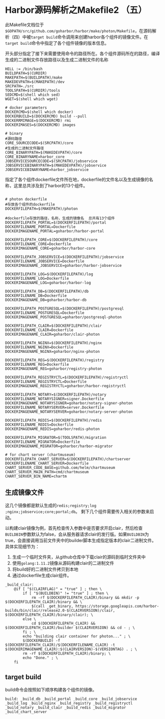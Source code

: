 # Harbor源码解析之Makefile2 （五）

此Makefile文档位于`$GOPATH/src/github.com/goharbor/harbor/make/photon/Makefile`，在源码解析（四）中被`target build`命令调用来创建harbor各个组件的镜像文件。在`target build`命令中指定了各个组件镜像的版本信息。


开头部分指定了接下来需要使用命令的路径所在。各个组件源码所在的路径，编译生成的二进制文件存放路径以及生成二进制文件的名称

```
HELL := /bin/bash
BUILDPATH=$(CURDIR)
MAKEPATH=$(BUILDPATH)/make
MAKEDEVPATH=$(MAKEPATH)/dev
SRCPATH=./src
TOOLSPATH=$(CURDIR)/tools
SEDCMD=$(shell which sed)
WGET=$(shell which wget)

# docker parameters
DOCKERCMD=$(shell which docker)
DOCKERBUILD=$(DOCKERCMD) build --pull 
DOCKERRMIMAGE=$(DOCKERCMD) rmi
DOCKERIMASES=$(DOCKERCMD) images

# binary
#源码路径
CORE_SOURCECODE=$(SRCPATH)/core
#生成的二进制文件路径
CORE_BINARYPATH=$(MAKEDEVPATH)/core
CORE_BINARYNAME=harbor_core
JOBSERVICESOURCECODE=$(SRCPATH)/jobservice
JOBSERVICEBINARYPATH=$(MAKEDEVPATH)/jobservice
JOBSERVICEBINARYNAME=harbor_jobservice
```

指定了各个组件dockerfile文件所在地，dockerfile的文件名以及生成镜像的名称，这里总共涉及到了harbor的13个组件。

```

# photon dockerfile
#存放各个组件的dockerfile
DOCKERFILEPATH=$(MAKEPATH)/photon

#dockerfile存放的路径，名称，生成的镜像名  总共有13个组件
DOCKERFILEPATH_PORTAL=$(DOCKERFILEPATH)/portal
DOCKERFILENAME_PORTAL=Dockerfile
DOCKERIMAGENAME_PORTAL=goharbor/harbor-portal

DOCKERFILEPATH_CORE=$(DOCKERFILEPATH)/core
DOCKERFILENAME_CORE=Dockerfile
DOCKERIMAGENAME_CORE=goharbor/harbor-core

DOCKERFILEPATH_JOBSERVICE=$(DOCKERFILEPATH)/jobservice
DOCKERFILENAME_JOBSERVICE=Dockerfile
DOCKERIMAGENAME_JOBSERVICE=goharbor/harbor-jobservice

DOCKERFILEPATH_LOG=$(DOCKERFILEPATH)/log
DOCKERFILENAME_LOG=Dockerfile
DOCKERIMAGENAME_LOG=goharbor/harbor-log

DOCKERFILEPATH_DB=$(DOCKERFILEPATH)/db
DOCKERFILENAME_DB=Dockerfile
DOCKERIMAGENAME_DB=goharbor/harbor-db

DOCKERFILEPATH_POSTGRESQL=$(DOCKERFILEPATH)/postgresql
DOCKERFILENAME_POSTGRESQL=Dockerfile
DOCKERIMAGENAME_POSTGRESQL=goharbor/postgresql-photon

DOCKERFILEPATH_CLAIR=$(DOCKERFILEPATH)/clair
DOCKERFILENAME_CLAIR=Dockerfile
DOCKERIMAGENAME_CLAIR=goharbor/clair-photon

DOCKERFILEPATH_NGINX=$(DOCKERFILEPATH)/nginx
DOCKERFILENAME_NGINX=Dockerfile
DOCKERIMAGENAME_NGINX=goharbor/nginx-photon

DOCKERFILEPATH_REG=$(DOCKERFILEPATH)/registry
DOCKERFILENAME_REG=Dockerfile
DOCKERIMAGENAME_REG=goharbor/registry-photon

DOCKERFILEPATH_REGISTRYCTL=$(DOCKERFILEPATH)/registryctl
DOCKERFILENAME_REGISTRYCTL=Dockerfile
DOCKERIMAGENAME_REGISTRYCTL=goharbor/harbor-registryctl

DOCKERFILEPATH_NOTARY=$(DOCKERFILEPATH)/notary
DOCKERFILENAME_NOTARYSIGNER=signer.Dockerfile
DOCKERIMAGENAME_NOTARYSIGNER=goharbor/notary-signer-photon
DOCKERFILENAME_NOTARYSERVER=server.Dockerfile
DOCKERIMAGENAME_NOTARYSERVER=goharbor/notary-server-photon

DOCKERFILEPATH_REDIS=$(DOCKERFILEPATH)/redis
DOCKERFILENAME_REDIS=Dockerfile
DOCKERIMAGENAME_REDIS=goharbor/redis-photon

DOCKERFILEPATH_MIGRATOR=$(TOOLSPATH)/migration
DOCKERFILENAME_MIGRATOR=Dockerfile
DOCKERIMAGENAME_MIGRATOR=goharbor/harbor-migrator

# for chart server (chartmuseum)
DOCKERFILEPATH_CHART_SERVER=$(DOCKERFILEPATH)/chartserver
DOCKERFILENAME_CHART_SERVER=Dockerfile
CHART_SERVER_CODE_BASE=github.com/helm/chartmuseum
CHART_SERVER_MAIN_PATH=cmd/chartmuseum
CHART_SERVER_BIN_NAME=chartm
```

## 生成镜像文件

这几个镜像都是默认生成的`redis;registry;log ;nginx;jobservice;core;portal;db`。
剩下几个组件需要传入相关的参数来启动。


以构建clair镜像为例，首先检查传入参数中是否要求开启clair，然后检查`BUILDBIN`参数默认为false，会从服务器请求clair的发行版。如果`BUILDBIN`为true，会直接调用当前文件夹中的builder脚本生成指定版本的clair二进制文件。具体实现细节为：
1. 生成一个临时文件夹，从github仓库中下载clair的源码到临时文件夹中
2. 使用`golang:1.11.2`镜像从源码构建clair的二进制文件
3. 将build好的二进制文件拷贝到本地
4. 通过dockerfile生成clair组件。


```
_build_clair:
	@if [ "$(CLAIRFLAG)" = "true" ] ; then \
		if [ "$(BUILDBIN)" != "true" ] ; then \
			rm -rf $(DOCKERFILEPATH_CLAIR)/binary && mkdir -p $(DOCKERFILEPATH_CLAIR)/binary && \
			$(call _get_binary, https://storage.googleapis.com/harbor-builds/bin/clair/release2.0-$(CLAIRVERSION)/clair, $(DOCKERFILEPATH_CLAIR)/binary/clair); \
		else \
			cd $(DOCKERFILEPATH_CLAIR) && $(DOCKERFILEPATH_CLAIR)/builder $(CLAIRVERSION) && cd - ; \
		fi ; \
		echo "building clair container for photon..." ; \
		$(DOCKERBUILD) -f $(DOCKERFILEPATH_CLAIR)/$(DOCKERFILENAME_CLAIR) -t $(DOCKERIMAGENAME_CLAIR):$(CLAIRVERSION)-$(VERSIONTAG) . ; \
		rm -rf $(DOCKERFILEPATH_CLAIR)/binary; \
		echo "Done." ; \
	fi
```


## target build

build命令会按照如下顺序构建各个组件的镜像。
```
build: _build_db _build_portal _build_core _build_jobservice _build_log _build_nginx _build_registry _build_registryctl _build_notary _build_clair _build_redis _build_migrator _build_chart_server

```